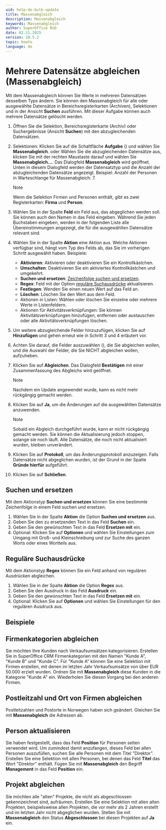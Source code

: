 ```yaml
---
uid: help-de-bulk-update
title: Massenabgleich
description: Massenabgleich
keywords: Massenabgleich
author: SuperOffice RnD
date: 02.11.2025
version: 10.5.2
topic: howto
language: de
---
```


# Mehrere Datensätze abgleichen (Massenabgleich)

Mit dem Massenabgleich können Sie Werte in mehreren Datensätzen desselben Typs ändern. Sie können den Massenabgleich für alle oder ausgewählte Datensätze in Bereichsregisterkarten (Archiven), Selektionen und in der Ansicht **Suchen** ausführen. Mit dieser Aufgabe können auch mehrere Datensätze gelöscht werden.

1. Öffnen Sie die Selektion, Bereichsregisterkarte (Archiv) oder Suchergebnisse (Ansicht **Suchen**) mit den abzugleichenden Datensätzen.

2. Selektionen: Klicken Sie auf die Schaltfläche **Aufgabe** (<i class="ph ph-dots-three-circle-vertical" aria-hidden="true"></i>) und wählen Sie **Massenabgleich**.
    oder
    Wählen Sie die abzugleichenden Datensätze aus, klicken Sie mit der rechten Maustaste darauf und wählen Sie **Massenabgleich...**.
    Das Dialogfeld **Massenabgleich** wird geöffnet. Unten in diesem Dialogfeld werden der Datensatztyp und die Anzahl der abzugleichenden Datensätze angezeigt. Beispiel: Anzahl der Personen in Warteschlange für Massenabgleich: 7.

    > [!NOTE]
    > Wenn die Selektion Firmen und Personen enthält, gibt es zwei Registerkarten: **Firma** und **Person**.

3. Wählen Sie in der Spalte **Feld** ein Feld aus, das abgeglichen werden soll. Sie können auch den Namen in das Feld eingeben. Während Sie jeden Buchstaben eingeben, werden in der folgenden Liste alle Übereinstimmungen angezeigt, die für die ausgewählten Datensätze relevant sind.

4. Wählen Sie in der Spalte **Aktion** eine Aktion aus. Welche Aktionen verfügbar sind, hängt vom Typ des Felds ab, das Sie im vorherigen Schritt ausgewählt haben. Beispiele:

    * **Aktivieren**: Aktivieren oder deaktivieren Sie ein Kontrollkästchen.
    * **Umschalten**: Deaktivieren Sie ein aktiviertes Kontrollkästchen und umgekehrt.
    * **Suchen und ersetzen**: [Zeichenfolge suchen und ersetzen](#search-and-replace).
    * **Regex**: Feld mit der Option [reguläre Suchausdrücke](#regex) aktualisieren.
    * **Festlegen**: Wenden Sie einen neuen Wert auf das Feld an.
    * **Löschen**: Löschen Sie den Wert aus dem Feld.
    * Aktionen in Listen: Wählen oder löschen Sie einzelne oder mehrere Werte in Listenfeldern.
    * Aktionen für Aktivitätsverknüpfungen: Sie können Aktivitätsverknüpfungen hinzufügen, entfernen oder austauschen oder alle Aktivitätsverknüpfungen löschen.

5. Um weitere abzugleichende Felder hinzuzufügen, klicken Sie auf **Hinzufügen** und gehen erneut wie in Schritt 3 und 4 erläutert vor.

6. Achten Sie darauf, die Felder auszuwählen (<i class="ph ph-check" aria-hidden="true"></i>), die Sie abgleichen wollen, und die Auswahl der Felder, die Sie NICHT abgleichen wollen, aufzuheben.

7. Klicken Sie auf **Abgleichen**. Das Dialogfeld **Bestätigen** mit einer Zusammenfassung des Abgleichs wird geöffnet.

    > [!NOTE]
    > Nachdem ein Update angewendet wurde, kann es nicht mehr rückgängig gemacht werden.

8. Klicken Sie auf **Ja**, um die Änderungen auf die ausgewählten Datensätze anzuwenden.

    > [!NOTE]
    > Sobald ein Abgleich durchgeführt wurde, kann er nicht rückgängig gemacht werden. Sie können die Aktualisierung jedoch stoppen, solange sie noch läuft. Alle Datensätze, die noch nicht aktualisiert wurden, bleiben unverändert.

9. Klicken Sie auf **Protokoll**, um das Änderungsprotokoll anzuzeigen. Falls Datensätze nicht abgeglichen wurden, ist der Grund in der Spalte **Gründe hierfür** aufgeführt.

10. Klicken Sie auf **Schließen**.

## <a id="search-and-replace"></a>Suchen und ersetzen

Mit dem Aktionstyp **Suchen und ersetzen** können Sie eine bestimmte Zeichenfolge in einem Feld suchen und ersetzen.

1. Wählen Sie in der Spalte **Aktion** die Option **Suchen und ersetzen** aus.
2. Geben Sie den zu ersetzenden Text in das Feld **Suchen** ein.
3. Geben Sie den gewünschten Text in das Feld **Ersetzen mit** ein.
4. Optional: Klicken Sie auf **Optionen** und wählen Sie Einstellungen zum Umgang mit Groß- und Kleinschreibung und zur Suche des ganzen Worts oder eines Wortteils aus.

## <a id="regex"></a>Reguläre Suchausdrücke

Mit dem Aktionstyp **Regex** können Sie ein Feld anhand von regulären Ausdrücken abgleichen.

1. Wählen Sie in der Spalte **Aktion** die Option **Regex** aus.
2. Geben Sie den Ausdruck in das Feld **Ausdruck** ein.
3. Geben Sie den gewünschten Text in das Feld **Ersetzen mit** ein.
4. Optional: Klicken Sie auf **Optionen** und wählen Sie Einstellungen für den regulären Ausdruck aus.

## Beispiele

## Firmenkategorien abgleichen

Sie möchten Ihre Kunden nach Verkaufsumsätzen kategorisieren. Erstellen Sie in SuperOffice CRM Firmenkategorien mit den Namen "Kunde A", "Kunde B" und "Kunde C". Für "Kunde A" können Sie eine Selektion mit Firmen erstellen, mit denen im letzten Jahr Verkaufsumsätze von über EUR 50.000 erzielt wurden. Ordnen Sie mit **Massenabgleich** diese Kunden in die Kategorie "Kunde A" ein. Wiederholen Sie diesen Vorgang bei den anderen Firmen.

## Postleitzahl und Ort von Firmen abgleichen

Postleitzahlen und Postorte in Norwegen haben sich geändert. Gleichen Sie mit **Massenabgleich** die Adressen ab.

## Person aktualisieren

Sie haben festgestellt, dass das Feld **Position** für Personen selten verwendet wird. Um zumindest damit anzufangen, dieses Feld bei allen Personen auszufüllen, suchen Sie alle Personen mit dem Titel "Direktor". Erstellen Sie eine Selektion mit allen Personen, bei denen das Feld **Titel** das Wort "Direktor" enthält. Fügen Sie mit **Massenabgleich** den Begriff **Management** in das Feld **Position** ein.

## Projekt abgleichen

Sie möchten alle "alten" Projekte, die nicht als abgeschlossen gekennzeichnet sind, aufräumen. Erstellen Sie eine Selektion mit allen alten Projekten, beispielsweise allen Projekten, die vor mehr als 2 Jahren erstellt und im letzten Jahr nicht abgeglichen wurden. Stellen Sie mit **Massenabgleich** den Status **Abgeschlossen** bei diesen Projekten auf **Ja** ein.
